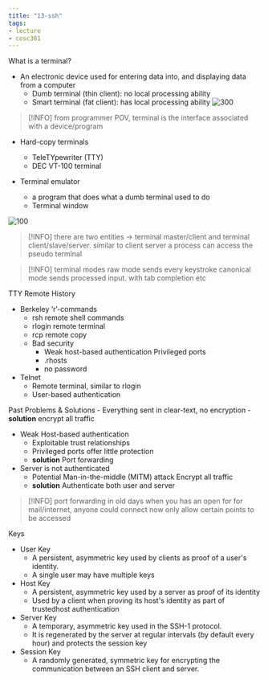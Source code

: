 ```yaml
---
title: "13-ssh"
tags: 
- lecture
- cosc301
---
```


What is a terminal?
- An electronic device used for entering data into, and displaying data from a computer 
	- Dumb terminal (thin client): no local processing ability 
	- Smart terminal (fat client): has local processing ability
![300](https://i.imgur.com/HSo19Rt.png)

> [!INFO] from programmer POV, terminal is the interface associated with a device/program

- Hard-copy terminals 
	- TeleTYpewriter (TTY) 
	- DEC VT-100 terminal

- Terminal emulator 
	- a program that does what a dumb terminal used to do 
	- Terminal window

![100](https://i.imgur.com/k6YQ2aG.png)

> [!INFO] there are two entities → terminal master/client and terminal client/slave/server. 
> similar to client server
> a process can access the pseudo terminal


> [!INFO] terminal modes
> raw mode sends every keystroke
> canonical mode sends processed input. with tab completion etc

TTY Remote History 
- Berkeley ‘r’-commands 
	- rsh remote shell commands 
	- rlogin remote terminal 
	- rcp remote copy 
	- Bad security
		- Weak host-based authentication Privileged ports
		- .rhosts
		- no password
- Telnet 
	- Remote terminal, similar to rlogin 
	- User-based authentication

Past Problems & Solutions 
	- Everything sent in clear-text, no encryption 
	- **solution** encrypt all traffic
- Weak Host-based authentication 
	- Exploitable trust relationships 
	- Privileged ports offer little protection 
	- **solution** Port forwarding
- Server is not authenticated 
	- Potential Man-in-the-middle (MITM) attack Encrypt all traffic 
	- **solution** Authenticate both user and server

> [!INFO] port forwarding
> in old days when you has an open for for mail/internet, anyone could connect
> now only allow certain points to be accessed


Keys
- User Key 
	- A persistent, asymmetric key used by clients as proof of a user's identity. 
	- A single user may have multiple keys 
- Host Key 
	- A persistent, asymmetric key used by a server as proof of its identity 
	- Used by a client when proving its host's identity as part of trustedhost authentication 
- Server Key 
	- A temporary, asymmetric key used in the SSH-1 protocol. 
	- It is regenerated by the server at regular intervals (by default every hour) and protects the session key 
- Session Key 
	- A randomly generated, symmetric key for encrypting the communication between an SSH client and server.

